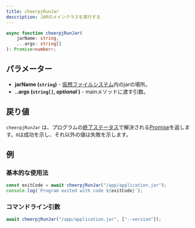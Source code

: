 ```yaml
---
title: cheerpjRunJar
description: JARのメインクラスを実行する
---
```


```ts
async function cheerpjRunJar(
	jarName: string,
	...args: string[]
): Promise<number>;
```

## パラメーター

- **jarName (`string`)** - [仮想ファイルシステム]内のjarの場所。
- **..args (`string[]`, _optional_ )** - mainメソッドに渡す引数。

## 戻り値

`cheerpjRunJar` は、プログラムの[終了ステータス]で解決される[Promise]を返します。`0`は成功を示し、それ以外の値は失敗を示します。

## 例

### 基本的な使用法

```js
const exitCode = await cheerpjRunJar("/app/application.jar");
console.log(`Program exited with code ${exitCode}`);
```

### コマンドライン引数

```js
await cheerpjRunJar("/app/application.jar", ["--version"]);
```

[Promise]: https://developer.mozilla.org/ja/docs/Web/JavaScript/Reference/Global_Objects/Promise
[終了ステータス]: https://ja.wikipedia.org/wiki/終了ステータス
[仮想ファイルシステム]: /docs/ja/guides/File-System-support
